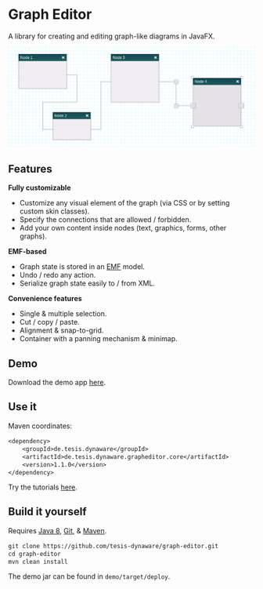 Graph Editor
==========

A library for creating and editing graph-like diagrams in JavaFX.

![The graph editor with some custom skins.](screenshot.png)

## Features

**Fully customizable**
+ Customize any visual element of the graph (via CSS or by setting custom skin classes).
+ Specify the connections that are allowed / forbidden.
+ Add your own content inside nodes (text, graphics, forms, other graphs).

**EMF-based**
+ Graph state is stored in an [EMF](http://www.eclipse.org/modeling/emf/ "EMF Project Homepage") model.
+ Undo / redo any action.
+ Serialize graph state easily to / from XML.

**Convenience features**
+ Single & multiple selection.
+ Cut / copy / paste.
+ Alignment & snap-to-grid.
+ Container with a panning mechanism & minimap.

## Demo

Download the demo app [here](https://github.com/tesis-dynaware/graph-editor/releases).

## Use it

Maven coordinates:

    <dependency>
        <groupId>de.tesis.dynaware</groupId>
        <artifactId>de.tesis.dynaware.grapheditor.core</artifactId>
        <version>1.1.0</version>
    </dependency>

Try the tutorials [here](https://github.com/tesis-dynaware/graph-editor/wiki).

## Build it yourself

Requires [Java 8](http://www.oracle.com/technetwork/java/javase/downloads/index.html), [Git](http://git-scm.com/), & [Maven](http://maven.apache.org/).

    git clone https://github.com/tesis-dynaware/graph-editor.git
    cd graph-editor
    mvn clean install
    
The demo jar can be found in ```demo/target/deploy```.
